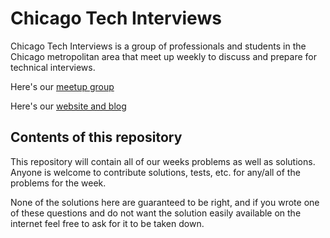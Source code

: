 # Chicago Tech Interviews

Chicago Tech Interviews is a group of professionals and students in the
Chicago metropolitan area that meet up weekly to discuss and prepare for
technical interviews.

Here's our [meetup group](https://www.meetup.com/Chicago-Tech-Interviews/)

Here's our [website and blog](http://www.chicagotechinterviews.com/)

## Contents of this repository

This repository will contain all of our weeks problems as well as solutions.
Anyone is welcome to contribute solutions, tests, etc. for any/all of the
problems for the week.

None of the solutions here are guaranteed to be right, and if you wrote one of
these questions and do not want the solution easily available on the internet
feel free to ask for it to be taken down.